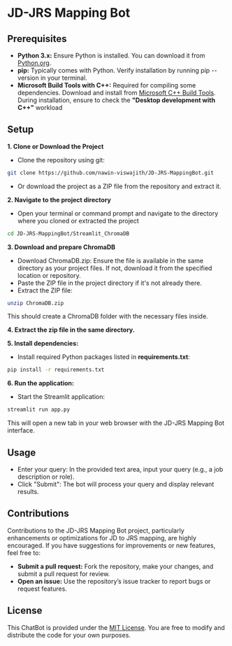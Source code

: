 # JD-JRS Mapping Bot

## Prerequisites
- **Python 3.x:** Ensure Python is installed. You can download it from [Python.org](https://www.python.org/downloads/).
- **pip:** Typically comes with Python. Verify installation by running pip --version in your terminal.
- **Microsoft Build Tools with C++:** Required for compiling some dependencies. Download and install from [Microsoft C++ Build Tools](https://visualstudio.microsoft.com/visual-cpp-build-tools/). During installation, ensure to check the **"Desktop development with C++"** workload

## Setup
**1. Clone or Download the Project**
   - Clone the repository using git: 
   ```bash
   git clone https://github.com/nawin-viswajith/JD-JRS-MappingBot.git
   ```
   - Or download the project as a ZIP file from the repository and extract it.

**2. Navigate to the project directory**
   - Open your terminal or command prompt and navigate to the directory where you cloned or extracted the project
   ```bash
   cd JD-JRS-MappingBot/Streamlit_ChromaDB
   ```
**3. Download and prepare ChromaDB**
   - Download ChromaDB.zip: Ensure the file is available in the same directory as your project files. If not, download it from the specified location or repository.
   - Paste the ZIP file in the project directory if it's not already there.
   - Extract the ZIP file:
   ```bash
   unzip ChromaDB.zip
   ```
   This should create a ChromaDB folder with the necessary files inside.

**4. Extract the zip file in the same directory.**

**5. Install dependencies:**
   - Install required Python packages listed in **requirements.txt**:
   ```bash
   pip install -r requirements.txt
   ```

**6. Run the application:**
   - Start the Streamlit application:
   ```bash
   streamlit run app.py
   ```
This will open a new tab in your web browser with the JD-JRS Mapping Bot interface.


## Usage
- Enter your query: In the provided text area, input your query (e.g., a job description or role).
- Click "Submit": The bot will process your query and display relevant results.


## Contributions
Contributions to the JD-JRS Mapping Bot project, particularly enhancements or optimizations for JD to JRS mapping, are highly encouraged. If you have suggestions for improvements or new features, feel free to:

   - **Submit a pull request:** Fork the repository, make your changes, and submit a pull request for review.
   - **Open an issue:** Use the repository’s issue tracker to report bugs or request features.

## License
This ChatBot is provided under the [MIT License](LICENSE). You are free to modify and distribute the code for your own purposes.
